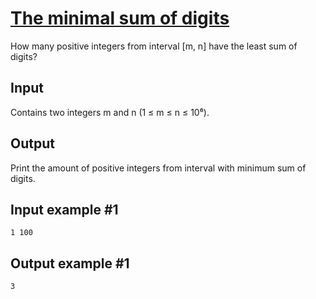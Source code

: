 # [The minimal sum of digits](https://www.e-olymp.com/en/problems/141)

How many positive integers from interval [m, n] have the least sum of digits?

## Input
Contains two integers m and n (1 ≤ m ≤ n ≤ 10⁶).

## Output
Print the amount of positive integers from interval with minimum sum of digits.

## Input example #1
```
1 100
```

## Output example #1
```
3
```

